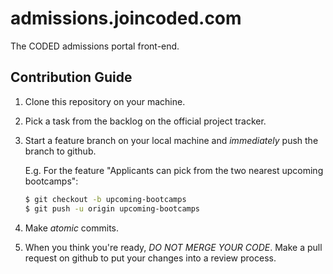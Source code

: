 # admissions.joincoded.com

The CODED admissions portal front-end.

## Contribution Guide

1.  Clone this repository on your machine.

2.  Pick a task from the backlog on the official project tracker.

3.  Start a feature branch on your local machine and _immediately_ push the branch to github.

    E.g.
    For the feature "Applicants can pick from the two nearest upcoming bootcamps":

    ```bash
    $ git checkout -b upcoming-bootcamps
    $ git push -u origin upcoming-bootcamps
    ```

4.  Make _atomic_ commits.

5.  When you think you're ready, _DO NOT MERGE YOUR CODE_.
    Make a pull request on github to put your changes into a review process.
